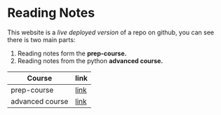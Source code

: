 # Reading Notes
This website is a *live deployed version* of a repo on github, you can see there is two main parts:
1. Reading notes form the **prep-course.**
2. Reading notes from the python **advanced course.**

| Course | link |
| ----------- | ----------- |
| prep-course | [link](https://github.com/ibraheem-areeda/my-notes/blob/main/README.md) |
| advanced course | [link](https://www.example.com) |

